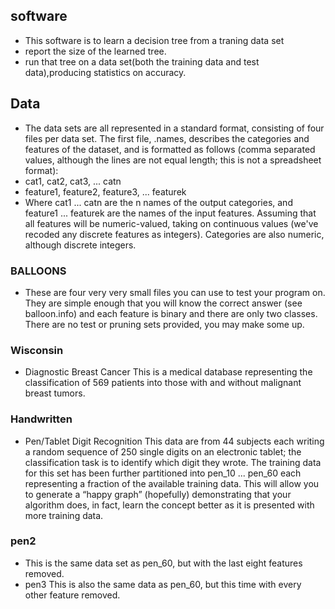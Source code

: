 ## software
- This software is to learn a decision tree from a traning data set
- report the size of the learned tree.
- run that tree on a data set(both the training data and test data),producing statistics on accuracy.
## Data
- The data sets are all represented in a standard format, consisting of four files per data set. The first file, .names, describes the categories and features of the dataset, and is formatted as follows (comma separated values, although the lines are not equal length; this is not a spreadsheet format):
- cat1, cat2, cat3, ... catn
- feature1, feature2, feature3, ... featurek
- Where cat1 ... catn are the n names of the output categories, and feature1 ... featurek are the names of the input features. Assuming that all features will be numeric-valued, taking on continuous values (we've recoded any discrete features as integers). Categories are also numeric, although discrete integers.
### BALLOONS 
- These are four very very small files you can use to test your program on. They are simple enough that you will know the correct answer (see balloon.info) and each feature is binary and there are only two classes. There are no test or pruning sets provided, you may make some up.
### Wisconsin 
- Diagnostic Breast Cancer This is a medical database representing the classification of 569 patients into those with and without malignant breast tumors.
### Handwritten 
- Pen/Tablet Digit Recognition This data are from 44 subjects each writing a random sequence of 250 single digits on an electronic tablet; the classification task is to identify which digit they wrote. The training data for this set has been further partitioned into pen_10 ... pen_60 each representing a fraction of the available training data. This will allow you to generate a “happy graph” (hopefully) demonstrating that your algorithm does, in fact, learn the concept better as it is presented with more training data.
### pen2 
- This is the same data set as pen_60, but with the last eight features removed.
- pen3 This is also the same data as pen_60, but this time with every other feature removed.
